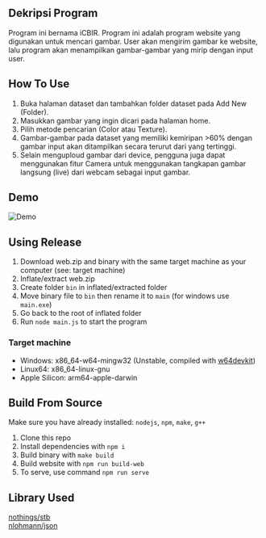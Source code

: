 ## Dekripsi Program
Program ini bernama iCBIR. Program ini adalah program website yang digunakan untuk mencari gambar.
User akan mengirim gambar ke website, lalu program akan menampilkan gambar-gambar yang mirip dengan input user.

## How To Use
1. Buka halaman dataset dan tambahkan folder dataset pada Add New (Folder).
2. Masukkan gambar yang ingin dicari pada halaman home.
3. Pilih metode pencarian (Color atau Texture).
4. Gambar-gambar pada dataset yang memiliki kemiripan >60% dengan gambar input akan ditampilkan secara terurut dari yang tertinggi.
5. Selain menguploud gambar dari device, pengguna juga dapat menggunakan fitur Camera untuk menggunakan tangkapan gambar langsung (live) dari webcam sebagai input gambar.

## Demo  
![Demo](Demo.gif)  

## Using Release
1. Download web.zip and binary with the same target machine as your computer (see: target machine)
2. Inflate/extract web.zip  
3. Create folder `bin` in inflated/extracted folder  
4. Move binary file to `bin` then rename it to `main` (for windows use `main.exe`)  
5. Go back to the root of inflated folder  
6. Run `node main.js` to start the program  

### Target machine
- Windows: x86_64-w64-mingw32 (Unstable, compiled with [w64devkit](https://github.com/skeeto/w64devkit))  
- Linux64: x86_64-linux-gnu  
- Apple Silicon: arm64-apple-darwin  

## Build From Source
Make sure you have already installed: `nodejs`, `npm`, `make`, `g++`
1. Clone this repo
2. Install dependencies with `npm i`
3. Build binary with `make build`
4. Build website with `npm run build-web`
5. To serve, use command `npm run serve`

## Library Used
[nothings/stb](https://github.com/nothings/stb)   
[nlohmann/json](https://github.com/nlohmann/json)  
